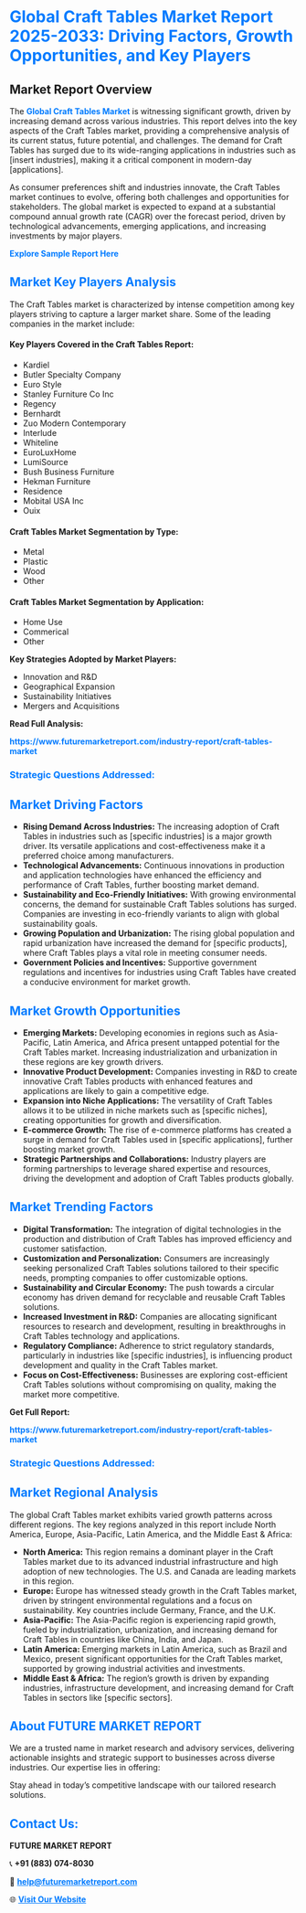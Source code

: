 <h1 style="color: #007BFF;">Global Craft Tables Market Report 2025-2033: Driving Factors, Growth Opportunities, and Key Players</h1>

<section id="overview">
<h2>Market Report Overview</h2>
<p>The <a href="https://www.futuremarketreport.com/industry-report/craft-tables-market" style="color: #007BFF; text-decoration: none;"><strong>Global Craft Tables Market</strong></a> is witnessing significant growth, driven by increasing demand across various industries. This report delves into the key aspects of the Craft Tables market, providing a comprehensive analysis of its current status, future potential, and challenges. The demand for Craft Tables has surged due to its wide-ranging applications in industries such as [insert industries], making it a critical component in modern-day [applications].</p>
<p>As consumer preferences shift and industries innovate, the Craft Tables market continues to evolve, offering both challenges and opportunities for stakeholders. The global market is expected to expand at a substantial compound annual growth rate (CAGR) over the forecast period, driven by technological advancements, emerging applications, and increasing investments by major players.</p>
</section>

<section id="overview">
<p><a href="https://www.futuremarketreport.com/request-sample/reportId=31883" style="color: #007BFF; text-decoration: none;"><strong>Explore Sample Report Here</strong></a></p>
</section>

<section id="key-players">
<h2 style="color: #007BFF;">Market Key Players Analysis</h2>
<p>The Craft Tables market is characterized by intense competition among key players striving to capture a larger market share. Some of the leading companies in the market include:</p>
<h4>Key Players Covered in the Craft Tables Report:</h4>
<ul><li>Kardiel</li><li>Butler Specialty Company</li><li>Euro Style</li><li>Stanley Furniture Co Inc</li><li>Regency</li><li>Bernhardt</li><li>Zuo Modern Contemporary</li><li>Interlude</li><li>Whiteline</li><li>EuroLuxHome</li><li>LumiSource</li><li>Bush Business Furniture</li><li>Hekman Furniture</li><li>Residence</li><li>Mobital USA Inc</li><li>Ouix</li></ul>
<h4>Craft Tables Market Segmentation by Type:</h4>
<ul><li>Metal</li><li>Plastic</li><li>Wood</li><li>Other</li></ul>

<h4>Craft Tables Market Segmentation by Application:</h4>
<ul><li>Home Use</li><li>Commerical</li><li>Other</li></ul>
<p><strong>Key Strategies Adopted by Market Players:</strong></p>
<ul>
<li>Innovation and R&D</li>
<li>Geographical Expansion</li>
<li>Sustainability Initiatives</li>
<li>Mergers and Acquisitions</li>
</ul>
</section>

<section>
<p><strong>Read Full Analysis: </strong></p><a href="https://www.futuremarketreport.com/industry-report/craft-tables-market" style="color: #007BFF; text-decoration: none;"><strong>https://www.futuremarketreport.com/industry-report/craft-tables-market</strong></a>
<h3 style="color: #007BFF;">Strategic Questions Addressed:</h3>
</section>

<section id="driving-factors">
<h2 style="color: #007BFF;">Market Driving Factors</h2>
<ul>
<li><strong>Rising Demand Across Industries:</strong> The increasing adoption of Craft Tables in industries such as [specific industries] is a major growth driver. Its versatile applications and cost-effectiveness make it a preferred choice among manufacturers.</li>
<li><strong>Technological Advancements:</strong> Continuous innovations in production and application technologies have enhanced the efficiency and performance of Craft Tables, further boosting market demand.</li>
<li><strong>Sustainability and Eco-Friendly Initiatives:</strong> With growing environmental concerns, the demand for sustainable Craft Tables solutions has surged. Companies are investing in eco-friendly variants to align with global sustainability goals.</li>
<li><strong>Growing Population and Urbanization:</strong> The rising global population and rapid urbanization have increased the demand for [specific products], where Craft Tables plays a vital role in meeting consumer needs.</li>
<li><strong>Government Policies and Incentives:</strong> Supportive government regulations and incentives for industries using Craft Tables have created a conducive environment for market growth.</li>
</ul>
</section>

<section id="growth-opportunities">
<h2 style="color: #007BFF;">Market Growth Opportunities</h2>
<ul>
<li><strong>Emerging Markets:</strong> Developing economies in regions such as Asia-Pacific, Latin America, and Africa present untapped potential for the Craft Tables market. Increasing industrialization and urbanization in these regions are key growth drivers.</li>
<li><strong>Innovative Product Development:</strong> Companies investing in R&D to create innovative Craft Tables products with enhanced features and applications are likely to gain a competitive edge.</li>
<li><strong>Expansion into Niche Applications:</strong> The versatility of Craft Tables allows it to be utilized in niche markets such as [specific niches], creating opportunities for growth and diversification.</li>
<li><strong>E-commerce Growth:</strong> The rise of e-commerce platforms has created a surge in demand for Craft Tables used in [specific applications], further boosting market growth.</li>
<li><strong>Strategic Partnerships and Collaborations:</strong> Industry players are forming partnerships to leverage shared expertise and resources, driving the development and adoption of Craft Tables products globally.</li>
</ul>
</section>

<section id="trending-factors">
<h2 style="color: #007BFF;">Market Trending Factors</h2>
<ul>
<li><strong>Digital Transformation:</strong> The integration of digital technologies in the production and distribution of Craft Tables has improved efficiency and customer satisfaction.</li>
<li><strong>Customization and Personalization:</strong> Consumers are increasingly seeking personalized Craft Tables solutions tailored to their specific needs, prompting companies to offer customizable options.</li>
<li><strong>Sustainability and Circular Economy:</strong> The push towards a circular economy has driven demand for recyclable and reusable Craft Tables solutions.</li>
<li><strong>Increased Investment in R&D:</strong> Companies are allocating significant resources to research and development, resulting in breakthroughs in Craft Tables technology and applications.</li>
<li><strong>Regulatory Compliance:</strong> Adherence to strict regulatory standards, particularly in industries like [specific industries], is influencing product development and quality in the Craft Tables market.</li>
<li><strong>Focus on Cost-Effectiveness:</strong> Businesses are exploring cost-efficient Craft Tables solutions without compromising on quality, making the market more competitive.</li>
</ul>
</section>

<section>
<p><strong>Get Full Report: </strong></p><a href="https://www.futuremarketreport.com/industry-report/craft-tables-market" style="color: #007BFF; text-decoration: none;"><strong>https://www.futuremarketreport.com/industry-report/craft-tables-market</strong></a>
<h3 style="color: #007BFF;">Strategic Questions Addressed:</h3>
</section>


<section id="regional-analysis">
<h2 style="color: #007BFF;">Market Regional Analysis</h2>
<p>The global Craft Tables market exhibits varied growth patterns across different regions. The key regions analyzed in this report include North America, Europe, Asia-Pacific, Latin America, and the Middle East & Africa:</p>
<ul>
<li><strong>North America:</strong> This region remains a dominant player in the Craft Tables market due to its advanced industrial infrastructure and high adoption of new technologies. The U.S. and Canada are leading markets in this region.</li>
<li><strong>Europe:</strong> Europe has witnessed steady growth in the Craft Tables market, driven by stringent environmental regulations and a focus on sustainability. Key countries include Germany, France, and the U.K.</li>
<li><strong>Asia-Pacific:</strong> The Asia-Pacific region is experiencing rapid growth, fueled by industrialization, urbanization, and increasing demand for Craft Tables in countries like China, India, and Japan.</li>
<li><strong>Latin America:</strong> Emerging markets in Latin America, such as Brazil and Mexico, present significant opportunities for the Craft Tables market, supported by growing industrial activities and investments.</li>
<li><strong>Middle East & Africa:</strong> The region’s growth is driven by expanding industries, infrastructure development, and increasing demand for Craft Tables in sectors like [specific sectors].</li>
</ul>
</section>

<footer>
<h2 style="color: #007BFF;">About FUTURE MARKET REPORT</h2>
<p>We are a trusted name in market research and advisory services, delivering actionable insights and strategic support to businesses across diverse industries. Our expertise lies in offering:</p>

<p>Stay ahead in today’s competitive landscape with our tailored research solutions.</p>

<h2 style="color: #007BFF;">Contact Us:</h2>
<p><strong>FUTURE MARKET REPORT</strong></p>
<p>📞 <strong>+91 (883) 074-8030</strong></p>
<p>📧 <strong><a href="mailto:help@futuremarketreport.com" style="color: #007BFF;">help@futuremarketreport.com</a></strong></p>
<p>🌐 <strong><a href="https://www.futuremarketreport.com/" style="color: #007BFF;">Visit Our Website</a></strong></p>
</footer>